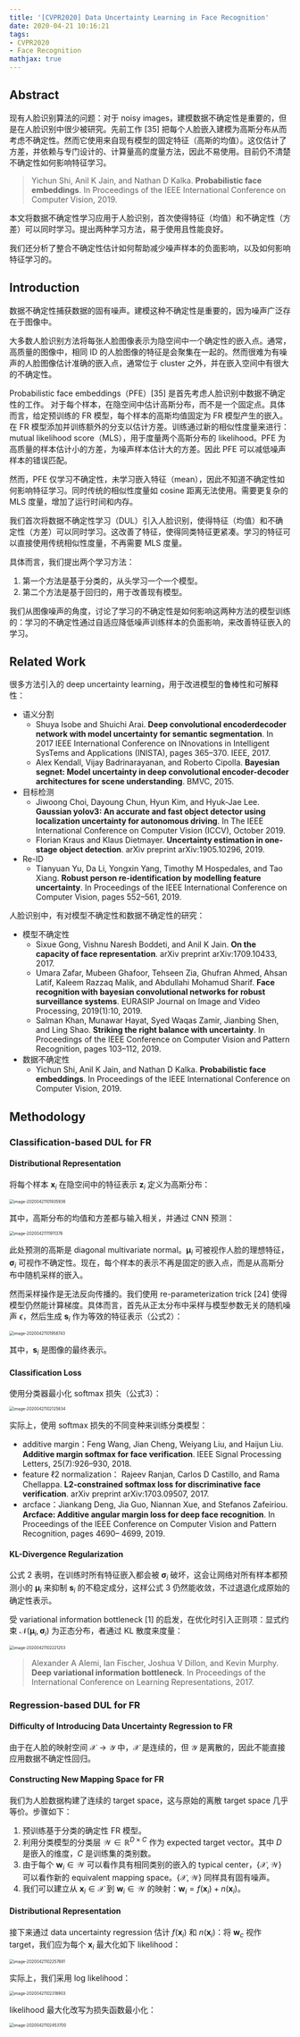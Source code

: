 ```yaml
---
title: '[CVPR2020] Data Uncertainty Learning in Face Recognition'
date: 2020-04-21 10:16:21
tags:
- CVPR2020
- Face Recognition
mathjax: true
---
```


## Abstract

现有人脸识别算法的问题：对于 noisy images，建模数据不确定性是重要的，但是在人脸识别中很少被研究。先前工作 [35] 把每个人脸嵌入建模为高斯分布从而考虑不确定性。然而它使用来自现有模型的固定特征（高斯的均值）。这仅估计了方差，并依赖与专门设计的、计算量高的度量方法，因此不易使用。目前仍不清楚不确定性如何影响特征学习。

> Yichun Shi, Anil K Jain, and Nathan D Kalka. **Probabilistic face embeddings**. In Proceedings of the IEEE International Conference on Computer Vision, 2019.

本文将数据不确定性学习应用于人脸识别，首次使得特征（均值）和不确定性（方差）可以同时学习。提出两种学习方法，易于使用且性能良好。

我们还分析了整合不确定性估计如何帮助减少噪声样本的负面影响，以及如何影响特征学习的。

## Introduction

数据不确定性捕获数据的固有噪声。建模这种不确定性是重要的，因为噪声广泛存在于图像中。

大多数人脸识别方法将每张人脸图像表示为隐空间中一个确定性的嵌入点。通常，高质量的图像中，相同 ID 的人脸图像的特征是会聚集在一起的。然而很难为有噪声的人脸图像估计准确的嵌入点，通常位于 cluster 之外，并在嵌入空间中有很大的不确定性。

Probabilistic face embeddings（PFE）[35] 是首先考虑人脸识别中数据不确定性的工作。 对于每个样本，在隐空间中估计高斯分布，而不是一个固定点。具体而言，给定预训练的 FR 模型，每个样本的高斯均值固定为 FR 模型产生的嵌入。在 FR 模型添加并训练额外的分支以估计方差。训练通过新的相似性度量来进行：mutual likelihood score（MLS），用于度量两个高斯分布的 likelihood。PFE 为高质量的样本估计小的方差，为噪声样本估计大的方差。因此 PFE 可以减低噪声样本的错误匹配。

然而，PFE 仅学习不确定性，未学习嵌入特征（mean），因此不知道不确定性如何影响特征学习。同时传统的相似性度量如 cosine 距离无法使用。需要更复杂的 MLS 度量，增加了运行时间和内存。

我们首次将数据不确定性学习（DUL）引入人脸识别，使得特征（均值）和不确定性（方差）可以同时学习。这改善了特征，使得同类特征更紧凑。学习的特征可以直接使用传统相似性度量，不再需要 MLS 度量。

具体而言，我们提出两个学习方法：

1. 第一个方法是基于分类的，从头学习一个一个模型。
2. 第二个方法是基于回归的，用于改善现有模型。

我们从图像噪声的角度，讨论了学习的不确定性是如何影响这两种方法的模型训练的：学习的不确定性通过自适应降低噪声训练样本的负面影响，来改善特征嵌入的学习。

## Related Work

很多方法引入的 deep uncertainty learning，用于改进模型的鲁棒性和可解释性：

- 语义分割
  - Shuya Isobe and Shuichi Arai. **Deep convolutional encoderdecoder network with model uncertainty for semantic segmentation**. In 2017 IEEE International Conference on INnovations in Intelligent SysTems and Applications (INISTA), pages 365–370. IEEE, 2017.
  - Alex Kendall, Vijay Badrinarayanan, and Roberto Cipolla. **Bayesian segnet: Model uncertainty in deep convolutional encoder-decoder architectures for scene understanding**. BMVC, 2015.
- 目标检测
  - Jiwoong Choi, Dayoung Chun, Hyun Kim, and Hyuk-Jae Lee. **Gaussian yolov3: An accurate and fast object detector using localization uncertainty for autonomous driving**. In The IEEE International Conference on Computer Vision (ICCV), October 2019.
  - Florian Kraus and Klaus Dietmayer. **Uncertainty estimation in one-stage object detection**. arXiv preprint arXiv:1905.10296, 2019.
- Re-ID
  - Tianyuan Yu, Da Li, Yongxin Yang, Timothy M Hospedales, and Tao Xiang. **Robust person re-identification by modelling feature uncertainty**. In Proceedings of the IEEE International Conference on Computer Vision, pages 552–561, 2019.

人脸识别中，有对模型不确定性和数据不确定性的研究：

- 模型不确定性
  - Sixue Gong, Vishnu Naresh Boddeti, and Anil K Jain. **On the capacity of face representation**. arXiv preprint arXiv:1709.10433, 2017.
  - Umara Zafar, Mubeen Ghafoor, Tehseen Zia, Ghufran Ahmed, Ahsan Latif, Kaleem Razzaq Malik, and Abdullahi Mohamud Sharif. **Face recognition with bayesian convolutional networks for robust surveillance systems**. EURASIP Journal on Image and Video Processing, 2019(1):10, 2019.
  - Salman Khan, Munawar Hayat, Syed Waqas Zamir, Jianbing Shen, and Ling Shao. **Striking the right balance with uncertainty**. In Proceedings of the IEEE Conference on Computer Vision and Pattern Recognition, pages 103–112, 2019.
- 数据不确定性
  - Yichun Shi, Anil K Jain, and Nathan D Kalka. **Probabilistic face embeddings**. In Proceedings of the IEEE International Conference on Computer Vision, 2019.

## Methodology

###  Classification-based DUL for FR

#### Distributional Representation

将每个样本 $\mathbf{x}_i$ 在隐空间中的特征表示 $\mathbf{z}_i$ 定义为高斯分布：

<img src="https://i.loli.net/2020/04/21/HcBsDzOleWUp5N3.png" alt="image-20200421101935936" style="zoom:50%;" />

其中，高斯分布的均值和方差都与输入相关，并通过 CNN 预测：

<img src="https://i.loli.net/2020/04/21/MjtHph4kBedfzQC.png" alt="image-20200421111911376" style="zoom:50%;" />

此处预测的高斯是 diagonal multivariate normal。$\pmb{\mu}_i$ 可被视作人脸的理想特征，$\pmb{\sigma}_i$ 可视作不确定性。现在，每个样本的表示不再是固定的嵌入点，而是从高斯分布中随机采样的嵌入。

然而采样操作是无法反向传播的。我们使用 re-parameterization trick [24] 使得模型仍然能计算梯度。具体而言，首先从正太分布中采样与模型参数无关的随机噪声 $\epsilon$，然后生成 $\mathbf{s}_i$ 作为等效的特征表示（公式2）：

<img src="https://i.loli.net/2020/04/21/9VK7SxLcGrEw1Z5.png" alt="image-20200421101958743" style="zoom:50%;" />

其中，$\mathbf{s}_i$ 是图像的最终表示。

#### Classification Loss

使用分类器最小化 softmax 损失（公式3）：

<img src="https://i.loli.net/2020/04/21/gPpFnJNcm14ojk6.png" alt="image-20200421102125834" style="zoom:50%;" />

实际上，使用 softmax 损失的不同变种来训练分类模型：

- additive margin：Feng Wang, Jian Cheng, Weiyang Liu, and Haijun Liu. **Additive margin softmax for face verification**. IEEE Signal Processing Letters, 25(7):926–930, 2018.
- feature $\ell2$ normalization： Rajeev Ranjan, Carlos D Castillo, and Rama Chellappa. **L2-constrained softmax loss for discriminative face verification**. arXiv preprint arXiv:1703.09507, 2017.
- arcface：Jiankang Deng, Jia Guo, Niannan Xue, and Stefanos Zafeiriou. **Arcface: Additive angular margin loss for deep face recognition**. In Proceedings of the IEEE Conference on Computer Vision and Pattern Recognition, pages 4690– 4699, 2019.

#### KL-Divergence Regularization

公式 2 表明，在训练时所有特征嵌入都会被 $\pmb{\sigma}_i$ 破坏，这会让网络对所有样本都预测小的 $\pmb \mu_i$ 来抑制 $\mathbf{s}_i$ 的不稳定成分，这样公式 3 仍然能收敛，不过退退化成原始的确定性表示。

受 variational information bottleneck [1] 的启发，在优化时引入正则项：显式约束 $\mathcal{N}(\pmb \mu_i, \pmb \sigma_i)$ 为正态分布，者通过 KL 散度来度量：

<img src="https://i.loli.net/2020/04/21/AWohfxjNg9DPHSX.png" alt="image-20200421102221253" style="zoom:50%;" />

> Alexander A Alemi, Ian Fischer, Joshua V Dillon, and Kevin Murphy. **Deep variational information bottleneck**. In Proceedings of the International Conference on Learning Representations, 2017.

### Regression-based DUL for FR

#### Difficulty of Introducing Data Uncertainty Regression to FR

由于在人脸的映射空间 $\mathcal{X \rightarrow Y}$ 中，$\mathcal{X}$ 是连续的，但 $\mathcal{Y}$ 是离散的，因此不能直接应用数据不确定性回归。

#### Constructing New Mapping Space for FR

我们为人脸数据构建了连续的 target space，这与原始的离散 target space 几乎等价。步骤如下：

1. 预训练基于分类的确定性 FR 模型。
2. 利用分类模型的分类层 $\mathcal W \in \mathbb R^{D\times C}$ 作为 expected target vector。其中 $D$ 是嵌入的维度，$C$ 是训练集的类别数。
3. 由于每个 $\mathbf w_i \in \mathcal W$ 可以看作具有相同类别的嵌入的 typical center，$\{\mathcal{X,W}\}$ 可以看作新的 equivalent mapping space。$\{\mathcal{X,W}\}$ 同样具有固有噪声。
4. 我们可以建立从 $\mathbf x_i \in \mathcal X$ 到 $\mathbf w_i \in \mathcal W$ 的映射：$\mathbf w_i = f(\mathbf x_i) + n(\mathbf x_i)$。

#### Distributional Representation

接下来通过 data uncertainty regression 估计 $f(\mathbf x_i)$ 和 $n(\mathbf x_i)$：将 $\mathbf w_c$ 视作 target，我们应为每个 $\mathbf x_i$ 最大化如下 likelihood：

<img src="https://i.loli.net/2020/04/21/cxvXulP2NjOUdrI.png" alt="image-20200421102257681" style="zoom:50%;" />

实际上，我们采用 log likelihood：

<img src="https://i.loli.net/2020/04/21/AuCJilcwqbX1yot.png" alt="image-20200421102318903" style="zoom:50%;" />

likelihood 最大化改写为损失函数最小化：

<img src="https://i.loli.net/2020/04/21/sRmZr2bPhVSEovF.png" alt="image-20200421102453700" style="zoom:50%;" />

